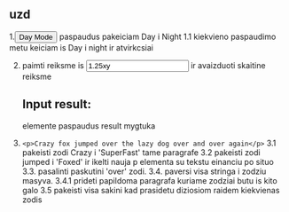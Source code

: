 ## uzd

1.<button>Day Mode</button> paspaudus pakeiciam Day i Night
1.1 kiekvieno paspaudimo metu keiciam is Day i night ir atvirkcsiai

2. paimti reiksme is <input type="text" placeholder="iveskite skaiciu" value="1.25xy">
   ir avaizduoti skaitine reiksme <h2 id="result">Input result: </h2> elemente paspaudus result mygtuka

3. `<p>Crazy fox jumped over the lazy dog over and over again</p>`
   3.1 pakeisti zodi Crazy i 'SuperFast' tame paragrafe
   3.2 pakeisti zodi jumped i 'Foxed' ir ikelti nauja p elementa su tekstu einanciu po situo
   3.3. pasalinti paskutini 'over' zodi.
   3.4. paversi visa stringa i zodziu masyva.
   3.4.1 prideti papildoma paragrafa kuriame zodziai butu is kito galo
   3.5 pakeisti visa sakini kad prasidetu diziosiom raidem kiekvienas zodis
